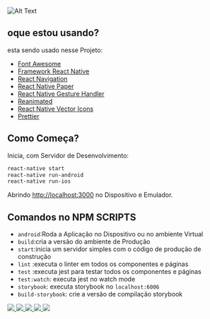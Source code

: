 
![Alt Text](https://firebasestorage.googleapis.com/v0/b/aplicativo-35650.appspot.com/o/imagens%2FAplicativo2.gif?alt=media&token=978cbc38-bb38-4c48-9f49-f2fd062c96bb)


## oque estou usando?

esta sendo usado nesse Projeto:

- [Font Awesome](https://fontawesome.com/)
- [Framework React Native](https://reactnative.dev/)
- [React Navigation](https://reactnavigation.org/)
- [React Native Paper](https://callstack.github.io/react-native-paper/)
- [React Native Gesture Handler](https://docs.swmansion.com/react-native-gesture-handler/docs/)
- [Reanimated](https://docs.expo.io/versions/latest/sdk/reanimated/)
- [React Native Vector Icons](https://github.com/jacks4658/ProjetoExpo/blob/Desenvolvimento/package.json)
- [Prettier](https://prettier.io/)

## Como Começa?

Inicia, com Servidor de Desenvolvimento:

```bash
react-native start
react-native run-android
react-native run-ios

```

Abrindo [http://localhost:3000](http://localhost:3000) no Dispositivo e Emulador.



## Comandos no NPM SCRIPTS

- `android`:Roda a Aplicação no Dispositivo ou no ambiente Virtual
- `build`:cria a versão do ambiente de Produção
- `start`:inicia um servidor simples com o código de produção de construção
- `lint` :executa o linter em todos os componentes e páginas
- `test` :executa jest para testar todos os componentes e páginas
- `test:watch`: executa jest no watch mode
- `storybook`: executa storybook no `localhost:6006`
- `build-storybook`: crie a versão de compilação storybook


<a href="https://www.linkedin.com/in/jackson-oliveira-06ab79194">
      <img src="https://img.shields.io/badge/LinkedIn-0077B5?style=for-the-badge&logo=linkedin&logoColor=white">
 <a href="#">
      <img src="https://img.shields.io/badge/JavaScript-F7DF1E?style=for-the-badge&logo=javascript&logoColor=black">
    <a href="#">
      <img src="	https://img.shields.io/badge/React_Native-20232A?style=for-the-badge&logo=react&logoColor=61DAFB">
    <a href="#">
      <img src="https://img.shields.io/badge/Node.js-43853D?style=for-the-badge&logo=node.js&logoColor=white">
 <a href="#">
     <img src="https://img.shields.io/badge/Redux-593D88?style=for-the-badge&logo=redux&logoColor=white">

  </a>


